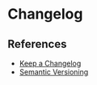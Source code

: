 # Changelog

## References

- [Keep a Changelog](https://keepachangelog.com)
- [Semantic Versioning](https://semver.org/)

<!--
CHANGELOG.md
-->
